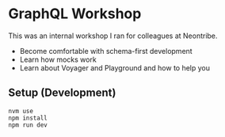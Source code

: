 # GraphQL Workshop

This was an internal workshop I ran for colleagues at Neontribe.

* Become comfortable with schema-first development
* Learn how mocks work
* Learn about Voyager and Playground and how to help you

## Setup (Development)

```
nvm use
npm install
npm run dev
```
